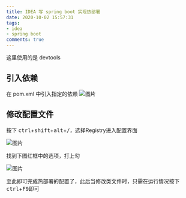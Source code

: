 ```yaml
---
title: IDEA 写 spring boot 实现热部署
date: 2020-10-02 15:57:31
tags: 
- idea
- spring boot 
comments: true
---
```


这里使用的是 devtools

<!-- more -->

## 引入依赖

在 pom.xml 中引入指定的依赖
![图片](img1.png)

## 修改配置文件

按下 <kbd>ctrl</kbd>+<kbd>shift</kbd>+<kbd>alt</kbd>+<kbd>/</kbd>，选择Registry进入配置界面

![图片](img2.png)

找到下图红框中的选项，打上勾

![图片](img3.png)

至此即可完成热部署的配置了，此后当修改类文件时，只需在运行情况按下 <kbd>ctrl</kbd>+<kbd>F9</kbd>即可
